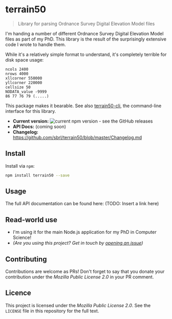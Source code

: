 # terrain50

> Library for parsing Ordnance Survey Digital Elevation Model files

I'm handing a number of different Ordnance Survey Digital Elevation Model files as part of my PhD. This library is the result of the surprisingly extensive code I wrote to handle them.

While it's a relatively simple format to understand, it's completely terrible for disk space usage:

```
ncols 2400
nrows 4000
xllcorner 550000
yllcorner 220000
cellsize 50
NODATA_value -9999
86 77 76 79 (.....)
```

This package makes it bearable. See also [terrain50-cli](https://npmjs.org/package/terrain50-cli), the command-line interface for this library.

 - **Current version:** ![current npm version - see the GitHub releases](https://img.shields.io/npm/v/terrain50)
 - **API Docs:** (coming soon)
 - **Changelog:** https://github.com/sbrl/terrain50/blob/master/Changelog.md


## Install
Install via `npm`:

```bash
npm install terrain50 --save
```


## Usage
The full API documentation can be found here: (TODO: Insert a link here)


## Read-world use
 - I'm using it for the main Node.js application for my PhD in Computer Science!
 - _(Are you using this project? Get in touch by [opening an issue](https://github.com/sbrl/terrain50/issues/new))_


## Contributing
Contributions are welcome as PRs! Don't forget to say that you donate your contribution under the _Mozilla Public License 2.0_ in your PR comment.


## Licence
This project is licensed under the _Mozilla Public License 2.0_. See the `LICENSE` file in this repository for the full text.
